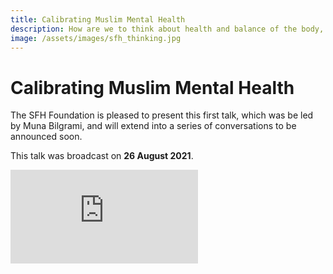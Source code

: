 ```yaml
---
title: Calibrating Muslim Mental Health
description: How are we to think about health and balance of the body, mind and soul in a time that is so out of balance? Using the map of self and soul described by Shaykh Fadhlalla, various members of our community explore this important question.
image: /assets/images/sfh_thinking.jpg
---
```


# Calibrating Muslim Mental Health

The SFH Foundation is pleased to present this first talk, which was be led by Muna Bilgrami, and will extend into a series of conversations to be announced soon.

This talk was broadcast on **26 August 2021**.

<iframe class="video-frame" src="https://www.youtube.com/embed/Q8BhNYHPoXM" title="YouTube video player" frameborder="0" allow="accelerometer; autoplay; clipboard-write; encrypted-media; gyroscope; picture-in-picture" allowfullscreen></iframe>
